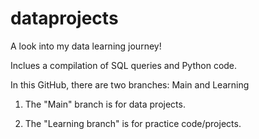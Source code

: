 # dataprojects
A look into my data learning journey!

Inclues a compilation of SQL queries and Python code.

In this GitHub, there are two branches: Main and Learning

1. The "Main" branch is for data projects.

2. The "Learning branch" is for practice code/projects. 
